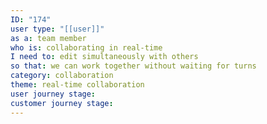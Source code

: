 ```yaml
---
ID: "174"
user type: "[[user]]"
as a: team member
who is: collaborating in real-time
I need to: edit simultaneously with others
so that: we can work together without waiting for turns
category: collaboration
theme: real-time collaboration
user journey stage:
customer journey stage:
---
```

